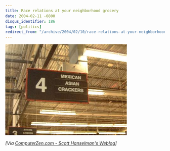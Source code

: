 ```yaml
---
title: Race relations at your neighborhood grocery
date: 2004-02-11 -0800
disqus_identifier: 186
tags: [politics]
redirect_from: "/archive/2004/02/10/race-relations-at-your-neighborhood-grocery.aspx/"
---
```


![](/images/retail_slurs.jpg)

*[Via [ComputerZen.com - Scott Hanselman's
Weblog](http://www.hanselman.com/blog/PermaLink.aspx?guid=1e831f37-b0f4-4988-b7cb-3ec519104be9)]*

